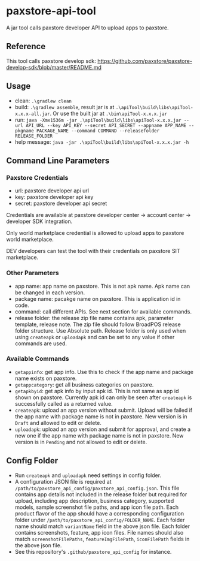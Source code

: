 # paxstore-api-tool
A jar tool calls paxstore developer API to upload apps to paxstore.

## Reference
This tool calls paxstore develop sdk: https://github.com/paxstore/paxstore-develop-sdk/blob/master/README.md

## Usage
- clean: `.\gradlew clean`
- build: `.\gradlew assemble`, result jar is at `.\apiTool\build\libs\apiTool-x.x.x-all.jar`. Or use the built jar at `.\bin\apiTool-x.x.x.jar`
- run: `java -Xmx1536m -jar .\apiTool\build\libs\apiTool-x.x.x.jar --url API_URL --key API_KEY --secret API_SECRET --appname APP_NAME --pkgname PACKAGE_NAME --command COMMAND --releasefolder RELEASE_FOLDER`
- help message: `java -jar .\apiTool\build\libs\apiTool-x.x.x.jar -h`

## Command Line Parameters
### Paxstore Credentials
- url: paxstore developer api url
- key: paxstore developer api key
- secret: paxstore developer api secret

Credentials are available at paxstore developer center -> account center -> developer SDK integration.

Only world marketplace credential is allowed to upload apps to paxstore world marketplace.

DEV developers can test the tool with their credentials on paxstore SIT marketplace.

### Other Parameters
- app name: app name on paxstore. This is not apk name. Apk name can be changed in each version.
- package name: pacakge name on paxstore. This is application id in code.
- command: call different APIs. See next section for available commands.
- release folder: the release zip file name contains apk, parameter template, release note. The zip file should follow BroadPOS release folder structure. Use Absolute path. Release folder is only used when using `createapk` or `uploadapk` and can be set to any value if other commands are used.

### Available Commands
- `getappinfo`: get app info. Use this to check if the app name and package name exists on paxstore.
- `getappcategory`: get all business categories on paxstore.
- `getapkbyid`: get apk info by input apk id. This is not same as app id shown on paxstore. Currently apk id can only be seen after `createapk` is successfully called as a returned value.
- `createapk`: upload an app version without submit. Upload will be failed if the app name with package name is not in paxstore. New version is in `Draft` and allowed to edit or delete.
- `uploadapk`: upload an app version and submit for approval, and create a new one if the app name with package name is not in paxstore. New version is in `Pending` and not allowed to edit or delete.

## Config Folder
- Run `createapk` and `uploadapk` need settings in config folder.
- A configuration JSON file is required at `/path/to/paxstore_api_config/paxstore_api_config.json`. This file contains app details not included in the release folder but required for upload, including app description, business category, supported models, sample screenshot file paths, and app icon file path. Each product flavor of the app should have a corresponding configuration folder under `/path/to/paxstore_api_config/FOLDER_NAME`. Each folder name should match `variantName` field in the above json file. Each folder contains screenshots, feature, app icon files. File names should also match `screenshotFilePaths`, `featureImgFilePath`, `iconFilePath` fields in the above json file.
- See this repository's `.github/paxstore_api_config` for instance.